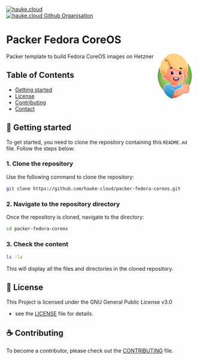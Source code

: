 
<a href="https://hauke.cloud" target="_blank"><img src="https://img.shields.io/badge/home-hauke.cloud-brightgreen" alt="hauke.cloud" style="display: block;" /></a>
<a href="https://github.com/hauke-cloud" target="_blank"><img src="https://img.shields.io/badge/github-hauke.cloud-blue" alt="hauke.cloud Github Organisation" style="display: block;" /></a>

# Packer Fedora CoreOS

<img src="https://raw.githubusercontent.com/hauke-cloud/.github/main/resources/img/organisation-logo-small.png" alt="hauke.cloud logo" width="109" height="123" align="right">

Packer template to build Fedora CoreOS images on Hetzner

## Table of Contents

- [Getting started](#-getting-started)
- [License](#license)
- [Contributing](#contributing)
- [Contact](#contact)

## 🚀 Getting started
To get started, you need to clone the repository containing this `README.md` file. Follow the steps below:

### 1. Clone the repository

Use the following command to clone the repository:

```bash
git clone https://github.com/hauke-cloud/packer-fedora-coreos.git
```

### 2. Navigate to the repository directory

Once the repository is cloned, navigate to the directory:

```bash
cd packer-fedora-coreos
```

### 3. Check the content

```bash
ls -la
```

This will display all the files and directories in the cloned repository.


## 📄 License

This Project is licensed under the GNU General Public License v3.0

- see the [LICENSE](LICENSE) file for details.


## :coffee: Contributing

To become a contributor, please check out the [CONTRIBUTING](CONTRIBUTING.md) file.



